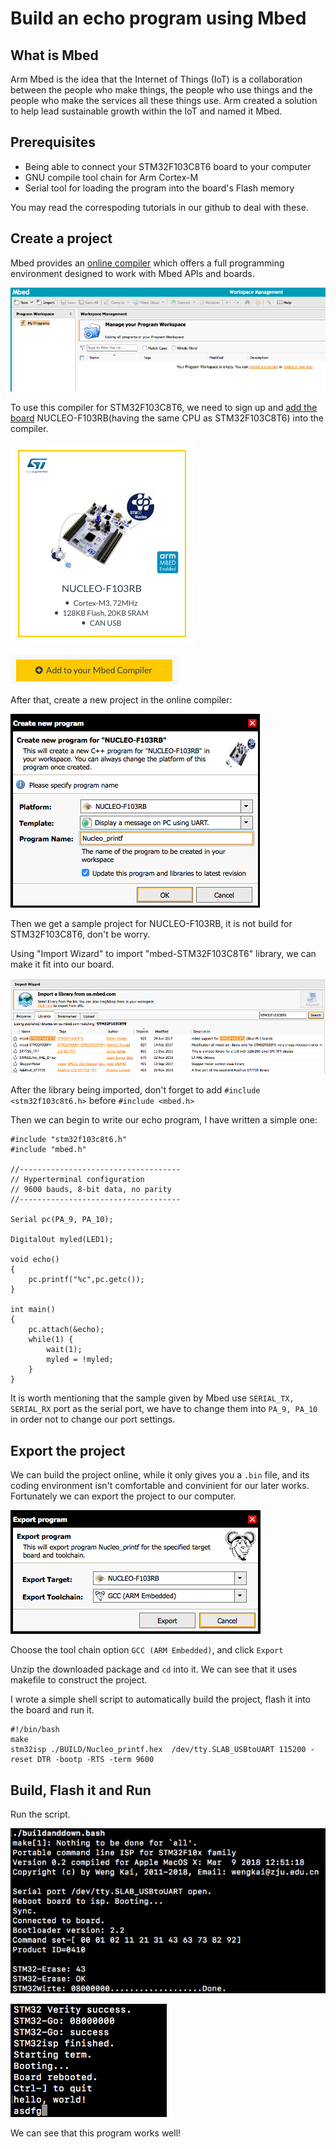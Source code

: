 # Build an echo program using Mbed
## What is Mbed
Arm Mbed is the idea that the Internet of Things (IoT) is a collaboration between the people who make things, the people who use things and the people who make the services all these things use. Arm created a solution to help lead sustainable growth within the IoT and named it Mbed.

## Prerequisites

* Being able to connect your STM32F103C8T6 board to your computer
* GNU compile tool chain for Arm Cortex-M
* Serial tool for loading the program into the board's Flash memory

You may read the correspoding tutorials in our github to deal with these. 

## Create a project
Mbed provides an [online compiler](https://os.mbed.com/compiler/) which offers a full programming environment designed to work with Mbed APIs and boards.

![](./img/i23_compiler.png)

To use this compiler for STM32F103C8T6, we need to sign up and [add the board](https://os.mbed.com/platforms/) NUCLEO-F103RB(having the same CPU as STM32F103C8T6) into the compiler.

![](./img/i23_103.png)

![](./img/i23_add.png)

After that, create a new project in the online compiler:

![](./img/i23_newproject.png)

Then we get a sample project for NUCLEO-F103RB, it is not build for STM32F103C8T6, don't be worry.

Using "Import Wizard" to import "mbed-STM32F103C8T6" library, we can make it fit into our board.

![](./img/i23_import.png)

After the library being imported, don't forget to add `#include <stm32f103c8t6.h>` before `#include <mbed.h>`

Then we can begin to write our echo program, I have written a simple one:

```
#include "stm32f103c8t6.h"
#include "mbed.h"

//------------------------------------
// Hyperterminal configuration
// 9600 bauds, 8-bit data, no parity
//------------------------------------

Serial pc(PA_9, PA_10);

DigitalOut myled(LED1);

void echo()
{
    pc.printf("%c",pc.getc());
}

int main()
{
    pc.attach(&echo);
    while(1) {
        wait(1);
        myled = !myled;
    }
}

```
It is worth mentioning that the sample given by Mbed use `SERIAL_TX, SERIAL_RX` port as the serial port, we have to change them into `PA_9, PA_10` in order not to change our port settings.
## Export the project
We can build the project online, while it only gives you a `.bin` file, and its coding environment isn't comfortable and convinient for our later works. Fortunately we can export the project to our computer.

![](./img/i23_export.png)

Choose the tool chain option `GCC (ARM Embedded)`, and click `Export` 

Unzip the downloaded package and `cd` into it. We can see that it uses makefile to construct the project.

I wrote a simple shell script to automatically build the project, flash it into the board and run it.

```
#!/bin/bash
make
stm32isp ./BUILD/Nucleo_printf.hex  /dev/tty.SLAB_USBtoUART 115200 -reset DTR -bootp -RTS -term 9600
```
## Build, Flash it and Run
Run the script.

![](./img/i23_building.png)

![](./img/i23_echo.png)

We can see that this program works well!









